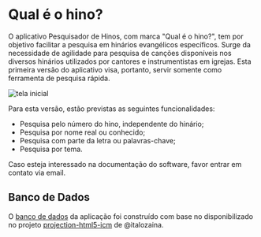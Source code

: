 # Qual é o hino?

O aplicativo Pesquisador de Hinos, com marca "Qual é o hino?", tem por objetivo facilitar a pesquisa em hinários evangélicos específicos. Surge da
necessidade de agilidade para pesquisa de canções disponíveis nos diversos hinários utilizados
por cantores e instrumentistas em igrejas. Esta primeira
versão do aplicativo visa, portanto, servir somente como ferramenta de pesquisa rápida.

![tela inicial](https://i.postimg.cc/GtYR6hSD/inicio-Tela.png)

Para esta versão, estão previstas as seguintes funcionalidades:

- Pesquisa pelo número do hino, independente do hinário;
- Pesquisa por nome real ou conhecido;
- Pesquisa com parte da letra ou palavras-chave;
- Pesquisa por tema.

Caso esteja interessado na documentação do software, favor entrar em contato via email.

## Banco de Dados

O [banco de dados](assets/pesquisadorHinos.db) da aplicação foi construído com base no disponibilizado no projeto [projection-html5-icm](https://github.com/italozaina/projection-html5-icm/) de @italozaina. 